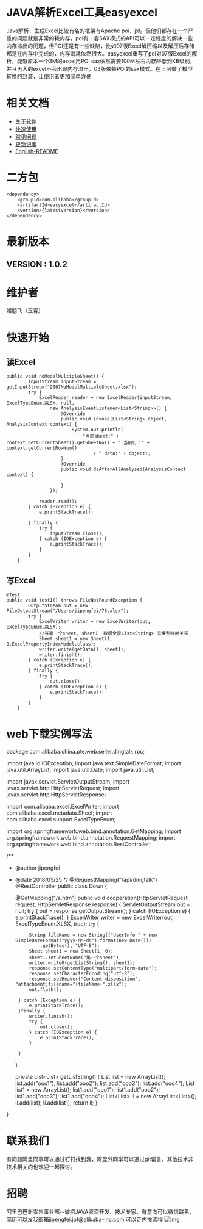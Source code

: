 # JAVA解析Excel工具easyexcel

Java解析、生成Excel比较有名的框架有Apache poi、jxl。但他们都存在一个严重的问题就是非常的耗内存，poi有一套SAX模式的API可以一定程度的解决一些内存溢出的问题，但POI还是有一些缺陷，比如07版Excel解压缩以及解压后存储都是在内存中完成的，内存消耗依然很大。easyexcel重写了poi对07版Excel的解析，能够原本一个3M的excel用POI sax依然需要100M左右内存降低到KB级别，并且再大的excel不会出现内存溢出，03版依赖POI的sax模式。在上层做了模型转换的封装，让使用者更加简单方便

# 相关文档

* [关于软件](/abouteasyexcel.md)
* [快速使用](/quickstart.md)
* [常见问题](/problem.md)
* [更新记事](/update.md)
* [English-README](/easyexcel_en.md)

# 二方包 

```
<dependency>
    <groupId>com.alibaba</groupId>
    <artifactId>easyexcel</artifactId>
    <version>{latestVersion}</version>
</dependency>
```

# 最新版本
## VERSION : 1.0.2

# 维护者
姬朋飞（玉霄）

# 快速开始

## 读Excel

```
public void noModelMultipleSheet() {
        InputStream inputStream = getInputStream("2007NoModelMultipleSheet.xlsx");
        try {
            ExcelReader reader = new ExcelReader(inputStream, ExcelTypeEnum.XLSX, null,
                new AnalysisEventListener<List<String>>() {
                    @Override
                    public void invoke(List<String> object, AnalysisContext context) {
                        System.out.println(
                            "当前sheet:" + context.getCurrentSheet().getSheetNo() + " 当前行：" + context.getCurrentRowNum()
                                + " data:" + object);
                    }
                    @Override
                    public void doAfterAllAnalysed(AnalysisContext context) {

                    }
                });

            reader.read();
        } catch (Exception e) {
            e.printStackTrace();

        } finally {
            try {
                inputStream.close();
            } catch (IOException e) {
                e.printStackTrace();
            }
        }
    }
```
## 写Excel

```
@Test
public void test1() throws FileNotFoundException {
        OutputStream out = new FileOutputStream("/Users/jipengfei/78.xlsx");
        try {
            ExcelWriter writer = new ExcelWriter(out, ExcelTypeEnum.XLSX);
            //写第一个sheet, sheet1  数据全是List<String> 无模型映射关系
            Sheet sheet1 = new Sheet(1, 0,ExcelPropertyIndexModel.class);
            writer.write(getData(), sheet1);
            writer.finish();
        } catch (Exception e) {
            e.printStackTrace();
        } finally {
            try {
                out.close();
            } catch (IOException e) {
                e.printStackTrace();
            }
        }
    }
```
# web下载实例写法
package com.alibaba.china.pte.web.seller.dingtalk.rpc;

import java.io.IOException;
import java.text.SimpleDateFormat;
import java.util.ArrayList;
import java.util.Date;
import java.util.List;

import javax.servlet.ServletOutputStream;
import javax.servlet.http.HttpServletRequest;
import javax.servlet.http.HttpServletResponse;

import com.alibaba.excel.ExcelWriter;
import com.alibaba.excel.metadata.Sheet;
import com.alibaba.excel.support.ExcelTypeEnum;

import org.springframework.web.bind.annotation.GetMapping;
import org.springframework.web.bind.annotation.RequestMapping;
import org.springframework.web.bind.annotation.RestController;

/**
 * @author jipengfei
 * @date 2018/05/25
 */
@RequestMapping("/api/dingtalk")
@RestController
public class Down {

    @GetMapping("/a.htm")
    public void cooperation(HttpServletRequest request, HttpServletResponse response) {
        ServletOutputStream out = null;
        try {
            out = response.getOutputStream();
        } catch (IOException e) {
            e.printStackTrace();
        }
        ExcelWriter writer = new ExcelWriter(out, ExcelTypeEnum.XLSX, true);
        try {

            String fileName = new String(("UserInfo " + new SimpleDateFormat("yyyy-MM-dd").format(new Date()))
                .getBytes(), "UTF-8");
            Sheet sheet1 = new Sheet(1, 0);
            sheet1.setSheetName("第一个sheet");
            writer.write0(getListString(), sheet1);
            response.setContentType("multipart/form-data");
            response.setCharacterEncoding("utf-8");
            response.setHeader("Content-disposition", "attachment;filename="+fileName+".xlsx");
            out.flush();

        } catch (Exception e) {
            e.printStackTrace();
        }finally {
            writer.finish();
            try {
                out.close();
            } catch (IOException e) {
                e.printStackTrace();
            }

        }
    }

    private List<List<String>> getListString() {
        List<String> list = new ArrayList<String>();
        list.add("ooo1");
        list.add("ooo2");
        list.add("ooo3");
        list.add("ooo4");
        List<String> list1 = new ArrayList<String>();
        list1.add("ooo1");
        list1.add("ooo2");
        list1.add("ooo3");
        list1.add("ooo4");
        List<List<String>> ll = new ArrayList<List<String>>();
        ll.add(list);
        ll.add(list1);
        return ll;
    }

}

# 联系我们

有问题阿里同事可以通过钉钉找到我，阿里外同学可以通过git留言。其他技术非技术相关的也欢迎一起探讨。

# 招聘
阿里巴巴新零售事业部--诚招JAVA资深开发、技术专家。有意向可以微信联系，简历可以发我邮箱jipengfei.jpf@alibaba-inc.com
可以走内推流程
![img](https://github.com/alibaba/easyexcel/blob/master/img/weixin.png)
